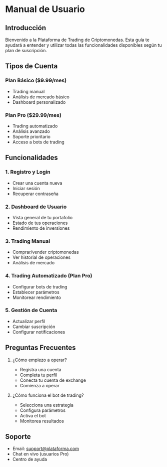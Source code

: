 # Manual de Usuario

## Introducción
Bienvenido a la Plataforma de Trading de Criptomonedas. Esta guía te ayudará a entender y utilizar todas las funcionalidades disponibles según tu plan de suscripción.

## Tipos de Cuenta

### Plan Básico ($9.99/mes)
- Trading manual
- Análisis de mercado básico
- Dashboard personalizado

### Plan Pro ($29.99/mes)
- Trading automatizado
- Análisis avanzado
- Soporte prioritario
- Acceso a bots de trading

## Funcionalidades

### 1. Registro y Login
- Crear una cuenta nueva
- Iniciar sesión
- Recuperar contraseña

### 2. Dashboard de Usuario
- Vista general de tu portafolio
- Estado de tus operaciones
- Rendimiento de inversiones

### 3. Trading Manual
- Comprar/vender criptomonedas
- Ver historial de operaciones
- Análisis de mercado

### 4. Trading Automatizado (Plan Pro)
- Configurar bots de trading
- Establecer parámetros
- Monitorear rendimiento

### 5. Gestión de Cuenta
- Actualizar perfil
- Cambiar suscripción
- Configurar notificaciones

## Preguntas Frecuentes

1. ¿Cómo empiezo a operar?
   - Registra una cuenta
   - Completa tu perfil
   - Conecta tu cuenta de exchange
   - Comienza a operar

2. ¿Cómo funciona el bot de trading?
   - Selecciona una estrategia
   - Configura parámetros
   - Activa el bot
   - Monitorea resultados

## Soporte
- Email: support@plataforma.com
- Chat en vivo (usuarios Pro)
- Centro de ayuda
